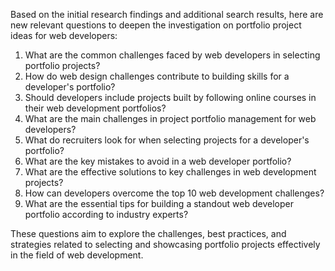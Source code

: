 Based on the initial research findings and additional search results, here are new relevant questions to deepen the investigation on portfolio project ideas for web developers:

1. What are the common challenges faced by web developers in selecting portfolio projects?
2. How do web design challenges contribute to building skills for a developer's portfolio?
3. Should developers include projects built by following online courses in their web development portfolios?
4. What are the main challenges in project portfolio management for web developers?
5. What do recruiters look for when selecting projects for a developer's portfolio?
6. What are the key mistakes to avoid in a web developer portfolio?
7. What are the effective solutions to key challenges in web development projects?
8. How can developers overcome the top 10 web development challenges?
9. What are the essential tips for building a standout web developer portfolio according to industry experts?

These questions aim to explore the challenges, best practices, and strategies related to selecting and showcasing portfolio projects effectively in the field of web development.